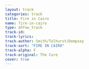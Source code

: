 ```yaml
---
layout: track
categories: track
title: Fire in Cairo
name: fire-in-cairo
type: ahfow_track
track-id: 
track-lyrics: 
track-author: Smith/Tolhurst/Dempsey
track-sort: "FIRE IN CAIRO"
track-alpha: F
track-original: The Cure
cover: true
---
```

